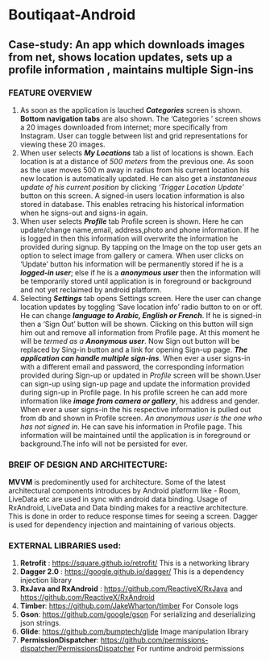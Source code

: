 # Boutiqaat-Android
## Case-study: An app which downloads images from net, shows location updates, sets up a profile information , maintains multiple Sign-ins

### FEATURE OVERVIEW

1. As soon as the application is lauched __*Categories*__ screen is shown. __Bottom navigation tabs__ are also shown. The ‘Categories ’ screen shows a 20 images downloaded from internet; more specifically from Instagram. User can toggle between list and grid representations for viewing these 20 images. 
2. When user selects __*My Locations*__ tab a list of locations is shown. Each location is at a distance of *500 meters* from the previous one. As soon as the user moves 500 m away in radius from his current location his new location is automatically updated. He can also get a *instantaneous update of his current position* by clicking *‘Trigger Location Update’* button on this screen. A signed-in users location information is also stored in database. This enables retracing his historical information when he signs-out and signs-in again.
3. When user selects __*Profile*__ tab Profile screen is shown. Here he can update/change name,email, address,photo and phone information. If he is logged in then this information will overwrite the information he provided during signup. By tapping on the Image on the top user gets an option to select image from gallery or camera. When user clicks on ‘Update’ button his information will be permanently stored if he is a __*logged-in user*__; else if he is a __*anonymous user*__ then the information will be temporarily stored until application is in foreground or background and not yet reclaimed by android platform. 
4. Selecting __*Settings*__ tab opens Settings screen. Here the user can change location updates by toggling ‘Save location info’ radio button to on or off.  He can change __*language to Arabic, English or French*__. If he is signed-in then a ‘Sign Out’ button will be shown. Clicking on this button will sign him out and remove all information from Profile page. At this moment he will be *termed as a __Anonymous user__*. Now Sign out button will be replaced by Sing-in button and a link for opening Sign-up page. 
__*The application can handle multiple sign-ins*__. When ever a user signs-in with a different email and password, the corresponding information provided during Sign-up or updated in *Profile* screen will be shown.User can sign-up using sign-up page and update the information provided during sign-up in Profile page. In his profile screen he can add more information like __*image from camera or gallery*__, his address and gender. When ever a user signs-in the his respective information is pulled out from db and shown in Profile screen. *An anonymous user is the one who has not signed in*. He can save his information in Profile page. This information will be maintained until the application is in foreground or background.The info will not be persisted for ever.

### BREIF OF DESIGN AND ARCHITECTURE:

**MVVM** is predominently used for architecture. Some of the latest architectural components introduces by Android platform like - Room, LiveData etc are used in sync with android data binding. Usage of RxAndroid, LiveData and Data binding makes for a reactive architecture. This is done in order to reduce response times for seeing a screen. Dagger is used for dependency injection and maintaining of various objects. 

### EXTERNAL LIBRARIES used:

1)	__Retrofit__ : https://square.github.io/retrofit/ This is a networking library
2)	__Dagger 2.0__ : https://google.github.io/dagger/ This is a dependency injection library
3)	__RxJava and RxAndroid__ : https://github.com/ReactiveX/RxJava and https://github.com/ReactiveX/RxAndroid 
4)	__Timber__: https://github.com/JakeWharton/timber For Console logs
5)	__Gson__: https://github.com/google/gson For serializing and deserializing json strings.
6)	__Glide__: https://github.com/bumptech/glide  Image manipulation library
7)	__PermissionDispatcher__: https://github.com/permissions-dispatcher/PermissionsDispatcher For runtime android permissions


